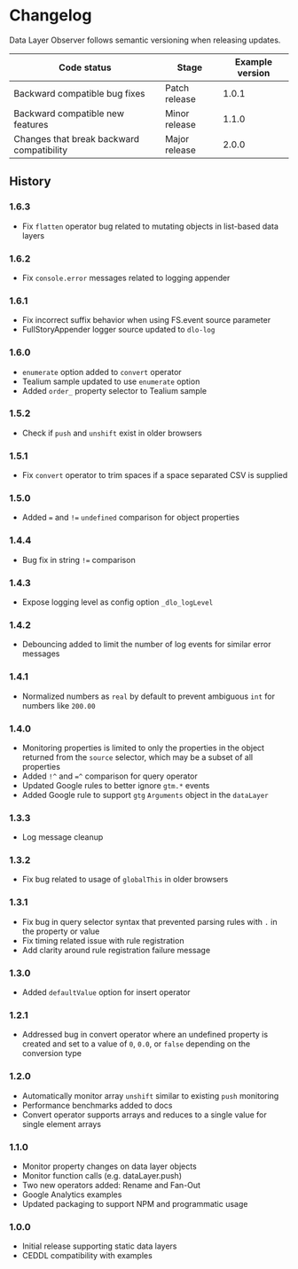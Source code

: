 # Changelog

Data Layer Observer follows semantic versioning when releasing updates.

| Code status | Stage | Example version |
| ----------- | ----- | --------------- |
| Backward compatible bug fixes | Patch release | 1.0.1 |
| Backward compatible new features | Minor release| 1.1.0 |
| Changes that break backward compatibility | Major release | 2.0.0 |

## History

### 1.6.3

- Fix `flatten` operator bug related to mutating objects in list-based data layers

### 1.6.2

- Fix `console.error` messages related to logging appender

### 1.6.1

- Fix incorrect suffix behavior when using FS.event source parameter
- FullStoryAppender logger source updated to `dlo-log`

### 1.6.0

- `enumerate` option added to `convert` operator
- Tealium sample updated to use `enumerate` option
- Added `order_` property selector to Tealium sample

### 1.5.2

- Check if `push` and `unshift` exist in older browsers

### 1.5.1

- Fix `convert` operator to trim spaces if a space separated CSV is supplied

### 1.5.0

- Added `=` and `!=` `undefined` comparison for object properties

### 1.4.4

- Bug fix in string `!=` comparison

### 1.4.3

- Expose logging level as config option `_dlo_logLevel`

### 1.4.2

- Debouncing added to limit the number of log events for similar error messages

### 1.4.1

- Normalized numbers as `real` by default to prevent ambiguous `int` for numbers like `200.00`

### 1.4.0

- Monitoring properties is limited to only the properties in the object returned from the `source` selector, which may be a subset of all properties
- Added `!^` and `=^` comparison for query operator
- Updated Google rules to better ignore `gtm.*` events
- Added Google rule to support `gtg` `Arguments` object in the `dataLayer`

### 1.3.3

- Log message cleanup

### 1.3.2

- Fix bug related to usage of `globalThis` in older browsers

### 1.3.1

- Fix bug in query selector syntax that prevented parsing rules with `.` in the property or value
- Fix timing related issue with rule registration
- Add clarity around rule registration failure message

### 1.3.0

- Added `defaultValue` option for insert operator

### 1.2.1

- Addressed bug in convert operator where an undefined property is created and set to a value of `0`, `0.0`, or `false` depending on the conversion type

### 1.2.0

- Automatically monitor array `unshift` similar to existing `push` monitoring
- Performance benchmarks added to docs
- Convert operator supports arrays and reduces to a single value for single element arrays

### 1.1.0

- Monitor property changes on data layer objects
- Monitor function calls (e.g. dataLayer.push)
- Two new operators added: Rename and Fan-Out
- Google Analytics examples
- Updated packaging to support NPM and programmatic usage

### 1.0.0

- Initial release supporting static data layers
- CEDDL compatibility with examples
